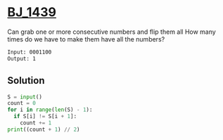 # [BJ_1439](https://acmicpc.net/problem/1439)

Can grab one or more consecutive numbers and flip them all
How many times do we have to make them have all the numbers?

```txt
Input: 0001100
Output: 1
```

## Solution

```py
S = input()
count = 0
for i in range(len(S) - 1):
  if S[i] != S[i + 1]:
    count += 1
print((count + 1) // 2)
```
